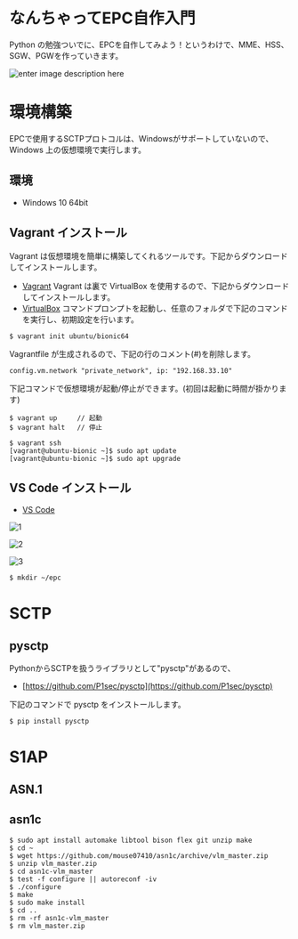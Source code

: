 # なんちゃってEPC自作入門
Python の勉強ついでに、EPCを自作してみよう！というわけで、MME、HSS、SGW、PGWを作っていきます。

![enter image description here](https://user-images.githubusercontent.com/1900544/84593371-e17ae600-ae86-11ea-872d-4aaf0fe4bfa1.png)


# 環境構築
EPCで使用するSCTPプロトコルは、Windowsがサポートしていないので、Windows 上の仮想環境で実行します。

## 環境

- Windows 10 64bit

## Vagrant インストール
Vagrant は仮想環境を簡単に構築してくれるツールです。下記からダウンロードしてインストールします。
- [Vagrant](https://www.vagrantup.com/)
Vagrant は裏で VirtualBox を使用するので、下記からダウンロードしてインストールします。
- [VirtualBox](https://www.virtualbox.org/)
コマンドプロンプトを起動し、任意のフォルダで下記のコマンドを実行し、初期設定を行います。
```
$ vagrant init ubuntu/bionic64
```
Vagrantfile が生成されるので、下記の行のコメント(#)を削除します。
```
config.vm.network "private_network", ip: "192.168.33.10"
```
下記コマンドで仮想環境が起動/停止ができます。(初回は起動に時間が掛かります)
```
$ vagrant up     // 起動
$ vagrant halt   // 停止
```

```
$ vagrant ssh
[vagrant@ubuntu-bionic ~]$ sudo apt update
[vagrant@ubuntu-bionic ~]$ sudo apt upgrade
```

## VS Code インストール

- [VS Code](https://azure.microsoft.com/ja-jp/products/visual-studio-code/)

![1](https://user-images.githubusercontent.com/1900544/85050069-80c61300-b1d0-11ea-8c3f-64c74cb5ebc2.PNG)

![2](https://user-images.githubusercontent.com/1900544/85050144-a4895900-b1d0-11ea-8b6f-1ac06c448a2f.PNG)

![3](https://user-images.githubusercontent.com/1900544/85050359-ee723f00-b1d0-11ea-851a-63f75ca29b49.PNG)

```
$ mkdir ~/epc
```


# SCTP

## pysctp
PythonからSCTPを扱うライブラリとして"pysctp"があるので、

- [https://github.com/P1sec/pysctp](https://github.com/P1sec/pysctp)

下記のコマンドで pysctp をインストールします。
```
$ pip install pysctp
```



# S1AP

## ASN.1

## asn1c

```
$ sudo apt install automake libtool bison flex git unzip make
$ cd ~
$ wget https://github.com/mouse07410/asn1c/archive/vlm_master.zip
$ unzip vlm_master.zip
$ cd asn1c-vlm_master
$ test -f configure || autoreconf -iv
$ ./configure
$ make
$ sudo make install
$ cd ..
$ rm -rf asn1c-vlm_master
$ rm vlm_master.zip
```

<!--stackedit_data:
eyJoaXN0b3J5IjpbMTY2Nzc1ODg4NCwtMTUzNDYyMjUyOCw3Nj
A1OTY4OTAsLTYwMDA3MDIyMyw2NzQyMjYyMTMsLTQwODA3OTQ5
NSwtMTgxNjYwNTM5MCwxODc1NjY5Mjg0LC0xOTUxMjgxNTUwLD
ExODY4MjA3MTQsLTk0NDY1Njk0Myw1OTk2ODY3NiwtMTg1Nzg4
NDkwLC0xNTEwNjQ4OTcyLC05MzczMTk1OTgsMTQ1MTgzNjA0OC
w0OTQ1NzEyMjEsLTEwODc2MDY4NTcsLTEwNzQ4MDE5OTgsLTkx
Mzk4MzI2MV19
-->